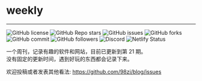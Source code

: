 # weekly

---

<div class="flex">

![GitHub license](https://img.shields.io/github/license/98zi/blog) 
![GitHub Repo stars](https://img.shields.io/github/stars/98zi/blog) 
![GitHub issues](https://img.shields.io/github/issues/98zi/blog) 
![GitHub forks](https://img.shields.io/github/forks/98zi/blog) 
![GitHub commit](https://img.shields.io/github/commit-activity/t/98zi/blog) 
![GitHub followers](https://img.shields.io/github/followers/98zi) 
![Discord](https://img.shields.io/discord/1126519222172925952) 
![Netlify Status](https://api.netlify.com/api/v1/badges/6660863b-4f07-4bb9-aea1-1936b1a85ecf/deploy-status) 

</div>

一个周刊，记录有趣的软件和网站，目前已更新到第 21 期。  
没有固定的更新时间，遇到好玩的东西都会记录下来。

欢迎投稿或者发表其他看法: https://github.com/98zi/blog/issues
